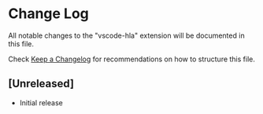 # Change Log
All notable changes to the "vscode-hla" extension will be documented in this file.

Check [Keep a Changelog](http://keepachangelog.com/) for recommendations on how to structure this file.

## [Unreleased]
- Initial release